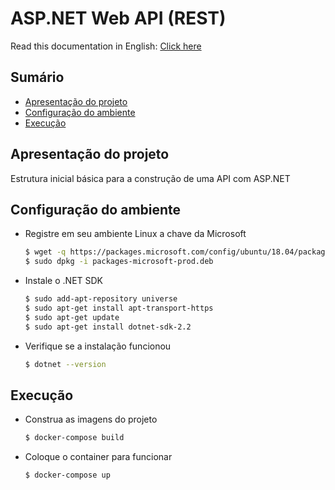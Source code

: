 # ASP.NET Web API (REST)

Read this documentation in English: [Click here](https://github.com/FranciscoGuilherme/WebServices/blob/ASP.NET/ASP.NET/README.en.md)

## Sumário

- [Apresentação do projeto](#apresentacao)
- [Configuração do ambiente](#instalacao)
- [Execução](#execucao)

## <span id="apresentacao">Apresentação do projeto</span>

Estrutura inicial básica para a construção de uma API com ASP.NET

## <span id="instalacao">Configuração do ambiente</span>

- Registre em seu ambiente Linux a chave da Microsoft
    ```sh
    $ wget -q https://packages.microsoft.com/config/ubuntu/18.04/packages-microsoft-prod.deb -O packages-microsoft-prod.deb
    $ sudo dpkg -i packages-microsoft-prod.deb
    ```
- Instale o .NET SDK
    ```sh
    $ sudo add-apt-repository universe
    $ sudo apt-get install apt-transport-https
    $ sudo apt-get update
    $ sudo apt-get install dotnet-sdk-2.2
    ```
- Verifique se a instalação funcionou
    ```sh
    $ dotnet --version
    ```

## <span id="execucao">Execução</span>

- Construa as imagens do projeto
    ```sh
    $ docker-compose build
    ```
- Coloque o container para funcionar
    ```sh
    $ docker-compose up
    ```
